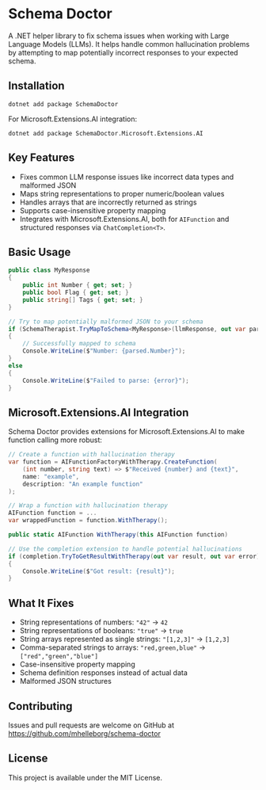 # Schema Doctor

A .NET helper library to fix schema issues when working with Large Language Models (LLMs). It helps handle common hallucination problems by attempting to map potentially incorrect responses to your expected schema.

## Installation

```shell
dotnet add package SchemaDoctor
```

For Microsoft.Extensions.AI integration:
```shell
dotnet add package SchemaDoctor.Microsoft.Extensions.AI
```

## Key Features

- Fixes common LLM response issues like incorrect data types and malformed JSON
- Maps string representations to proper numeric/boolean values
- Handles arrays that are incorrectly returned as strings
- Supports case-insensitive property mapping
- Integrates with Microsoft.Extensions.AI, both for `AIFunction` and structured responses via `ChatCompletion<T>`.

## Basic Usage

```csharp
public class MyResponse
{
    public int Number { get; set; }
    public bool Flag { get; set; }
    public string[] Tags { get; set; }
}

// Try to map potentially malformed JSON to your schema
if (SchemaTherapist.TryMapToSchema<MyResponse>(llmResponse, out var parsed, out var error))
{
    // Successfully mapped to schema
    Console.WriteLine($"Number: {parsed.Number}");
}
else
{
    Console.WriteLine($"Failed to parse: {error}");
}
```

## Microsoft.Extensions.AI Integration

Schema Doctor provides extensions for Microsoft.Extensions.AI to make function calling more robust:

```csharp
// Create a function with hallucination therapy
var function = AIFunctionFactoryWithTherapy.CreateFunction(
    (int number, string text) => $"Received {number} and {text}",
    name: "example",
    description: "An example function"
);

// Wrap a function with hallucination therapy
AIFunction function = ...
var wrappedFunction = function.WithTherapy();

public static AIFunction WithTherapy(this AIFunction function)

// Use the completion extension to handle potential hallucinations
if (completion.TryToGetResultWithTherapy(out var result, out var error))
{
    Console.WriteLine($"Got result: {result}");
}
```

## What It Fixes

- String representations of numbers: `"42"` → `42`
- String representations of booleans: `"true"` → `true`
- String arrays represented as single strings: `"[1,2,3]"` → `[1,2,3]`
- Comma-separated strings to arrays: `"red,green,blue"` → `["red","green","blue"]`
- Case-insensitive property mapping
- Schema definition responses instead of actual data
- Malformed JSON structures

## Contributing

Issues and pull requests are welcome on GitHub at https://github.com/mhelleborg/schema-doctor

## License

This project is available under the MIT License.